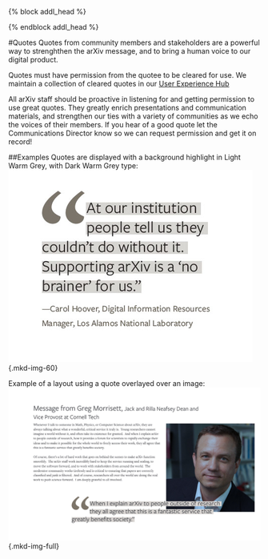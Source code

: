 {% block addl_head %}
<link rel="stylesheet" type="text/css" href="{{'/css/brand_guide.css' | urlize}}""/>
{% endblock addl_head %}

#Quotes
Quotes from community members and stakeholders are a powerful way to strenghthen the arXiv message, and to bring a human voice to our digital product.

Quotes must have permission from the quotee to be cleared for use. We maintain a collection of cleared quotes in our [User Experience Hub](https://arxiv-org.atlassian.net/browse/AUXDH-1306?jql=project%20%3D%20AUXDH%20AND%20issuetype%20%3D%20Observation%20AND%20%22UX%20Quote%5BCheckboxes%5D%22%20%3D%20%22Permission%20granted%22%20ORDER%20BY%20created%20DESC)

All arXiv staff should be proactive in listening for and getting permission to use great quotes. They greatly enrich presentations and communication materials, and strengthen our ties with a variety of communities as we echo the voices of their members. If you hear of a good quote let the Communications Director know so we can request permission and get it on record!

##Examples
Quotes are displayed with a background highlight in Light Warm Grey, with Dark Warm Grey type:
![example quotation](images/brand-fonts-example-3.jpg){.mkd-img-60}

Example of a layout using a quote overlayed over an image:
![example quotation](images/brand-quotes-example-1.jpg){.mkd-img-full}
